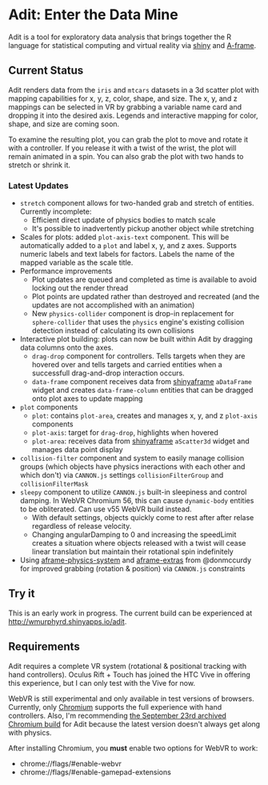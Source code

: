 # Adit: Enter the Data Mine

Adit is a tool for exploratory data analysis that brings together 
the R language for statistical computing and virtual reality via 
[shiny](https://shiny.rstudio.com/) and [A-frame](http://aframe.io).

## Current Status

Adit renders data from the `iris` and `mtcars` datasets in a 3d scatter plot 
with mapping capabilities for x, y, z, color, shape, and size. 
The x, y, and z mappings can be selected in VR by grabbing a variable name
card and dropping it into the desired axis. Legends and interactive mapping
for color, shape, and size are coming soon. 

To examine the resulting plot, 
you can grab the plot to move and rotate it with a controller. 
If you release it with a twist of the wrist, the plot
will remain animated in a spin. 
You can also grab the plot with two hands to stretch or shrink it.

### Latest Updates

* `stretch` component allows for two-handed grab and stretch of entities.
  Currently incomplete:
    * Efficient direct update of physics bodies to match scale
    * It's possible to inadvertently pickup another object while 
      stretching
* Scales for plots: added `plot-axis-text` component. This will be automatically
  added to a `plot` and label x, y, and z axes. Supports numeric labels and text
  labels for factors. Labels the name of the mapped variable as the scale title.
* Performance improvements
    * Plot updates are queued and completed as time is available to avoid 
      locking out the render thread
    * Plot points are updated rather than destroyed and recreated (and the 
      updates are not accomplished with an animation)
    * New `physics-collider` component is drop-in replacement for 
      `sphere-collider` that uses the `physics` engine's existing 
      collision detection instead of calculating its own collisions
* Interactive plot building: plots can now be built within Adit by dragging
  data columns onto the axes.
    * `drag-drop` component for controllers. Tells targets when they are
      hovered over and tells targets and carried entities when a successfull
      drag-and-drop interaction occurs. 
    * `data-frame` component receives data from
      [shinyaframe](http://github.com/wmurphyrd/shinyaframe) 
      `aDataFrame` widget and creates `data-frame-column` entities that
      can be dragged onto plot axes to update mapping
* `plot` components
    * `plot`: contains `plot-area`, creates and manages x, y, and z
      `plot-axis` components
    * `plot-axis`: target for `drag-drop`, highlights when hovered 
    * `plot-area`: receives data from
      [shinyaframe](http://github.com/wmurphyrd/shinyaframe) 
      `aScatter3d` widget
      and manages data point display
* `collision-filter` component and system to easily
  manage collision groups (which objects have physics ineractions
  with each other and  which don't) via `CANNON.js` settings
  `collisionFilterGroup` and `collisionFilterMask`
* `sleepy` component to utilize 
  `CANNON.js` built-in sleepiness
  and control damping. In WebVR Chromium 56, this can cause `dynamic-body` 
  entities to be obliterated. Can use v55 WebVR build instead.
    * With default settings, objects quickly come to rest after
      after relase regardless of release velocity.
    * Changing angularDamping to 0 and increasing the speedLimit creates
      a situation where objects released with a twist will cease linear
      translation but maintain their rotational spin indefinitely
* Using [aframe-physics-system](https://github.com/donmccurdy/aframe-physics-system)
  and [aframe-extras](https://github.com/donmccurdy/aframe-extras) 
  from @donmccurdy for improved grabbing (rotation & position) via `CANNON.js`
  constraints


## Try it

This is an early work in progress. The current build can be experienced at
http://wmurphyrd.shinyapps.io/adit. 

## Requirements
Adit requires a complete VR system (rotational & positional tracking with
hand controllers). Oculus Rift + Touch has joined the HTC Vive
in offering this experience, but I can only test with the Vive for now.

WebVR is still experimental and only available in test versions of browsers. 
Currently, only [Chromium](https://webvr.info/get-chrome/) 
supports the full experience with hand controllers. Also, I'm recommending
[the September 23rd archived Chromium build](https://drive.google.com/drive/folders/0BzudLt22BqGRbHdGOTdiaTBkZXM) 
for Adit because the latest version doesn't always get along with physics. 

After installing Chromium, you **must** enable two options for WebVR to work:

* chrome://flags/#enable-webvr
* chrome://flags/#enable-gamepad-extensions
  
